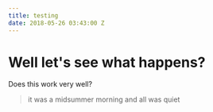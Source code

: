 ```yaml
---
title: testing
date: 2018-05-26 03:43:00 Z
---
```


# Well let's see what happens?
Does this work very well?
> it was a midsummer morning and all was quiet